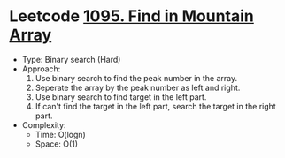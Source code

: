 # Leetcode [1095. Find in Mountain Array](https://leetcode.com/problems/find-in-mountain-array/)
- Type: Binary search (Hard)
- Approach:
	1. Use binary search to find the peak number in the array.
	2. Seperate the array by the peak number as left and right.
	3. Use binary search to find target in the left part.
	4. If can't find the target in the left part, search the target in the right part.
- Complexity:
	- Time: O(logn)
	- Space: O(1)